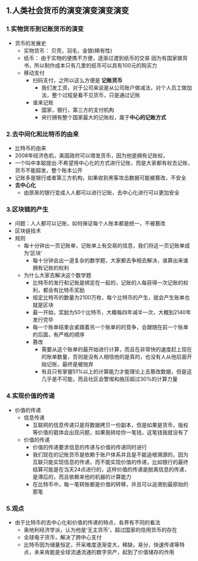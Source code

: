## 1.人类社会货币的演变演变演变演变
### 1.实物货币到记账货币的演变
- 货币的发展史
  - 实物货币：
    贝壳，羽毛，金银(稀有性)
  - 纸币：
    由于实物的便携不方便，逐渐过渡到纸币的交易
    因为有国家做背书，所以制作成本只有几里的纸币可以具有100元的购买力
  - 移动支付
    - 扫码支付，之所以这么方便是 **记账货币**
      - 我们发工资，对于公司来说是从公司账户做减法，对个人员工做加法，整个过程是看不见货币，只是通过记账
    - 谁来记账
      - 国家，银行，第三方的支付机构
      - 央行拥有整个国家最大的记账权，属于**中心的记账方式**
### 2.去中间化和比特币的由来
- 比特币的由来
 - 2008年经济危机，美国政府可以增发货币，因为他是拥有记账权，
 - 一个叫中本聪提出:不希望用中心化的方式进行记账，而是大家都有权去记账，货币不能超发，整个账本公开
 - 记账多是银行或者第三方机构，如果收到黑客攻击数据可能被篡改，不安全
- **去中心化**
  - 由原来的银行变成人人都可以进行记账，去中心化进行可以更加安全
### 3.区块链的产生
  - 问题：人人都可以记账，如何保证每个人账本都是统一，不被篡改
  - 区块链技术
  - 规则
    - 每十分钟出一页记账单，记账单上有交易的信息，我们将这一页记账单成为‘区块’
      - 每十分钟会出一道复杂的数学题，大家都去争相去解决，谁算出来谁拥有记账的权利
    - 为什么大家去解决这个数学题
      - 比特币的发行和记账是绑定在一起的，记账的人每获得一次记账的权利，都会有比特币奖励
      - 规定比特币的数量为2100万枚，每个比特币的产生，就会产生账单也就是区块
      - 最一开始，奖励为50个比特币，大概每四年减半一次，大概到2140年发行完毕
      - 每一个账单结束会紧跟着另一个账单的的竞争，会跟随在前一个账单的后面，有严格的顺序
      - 篡改
        - 需要从这个账单的最开始进行计算，而且在非常快的速度赶上现在的账单数量，否则是没有人相信他的是真的，也没有人从他后面开始记账，最终是被抛弃
        - 有且只有掌握51%以上的计算能力才能理论上去篡改数据，但是这几乎是不可能，而且社区会警惕和施压超过30%的计算力量
### 4.实现价值的传递
  - 价值的传递
    - 信息传递
      - 互联网的信息传递只是将数据拷贝一份副本，但是如果是货币，版权等价值的载体会出现问题，如果我转给你一笔钱，这笔钱我就没有了
    - 价值的传递
      - 价值的传递要求信息的传递与价值的传递同时进行
      - 我们现在的记账货币是依赖于账户体系并且是不能追根溯源的，因为互联只能实现信息的传递，而不能实现价值的传递，比如银行的最终结算可能是在当天24点进行的，这样价值的传递是脱离信息的传递，是滞后的，而且依赖来他的机器的计算能力
      - 在比特币中，每一笔转账都是价值的转移，并且可以追溯到最原始的那笔
### 5.观点
  - 由于比特币的去中心化和价值的传递的特点，各界有不同的看法
    - 奥地利经济学派，认为他是‘无主货币’，超过国家的信用货币的存在
    - 全球电子货币，解决了跨中心支付
    - 比特币因为储量恒定，开采难度逐渐变大，稀缺，易分，快速传递等特点，未来肯能是全球流通流通的数字资产，起到了价值储存的作用

  
  
    


  
